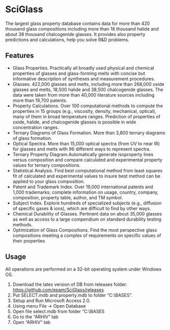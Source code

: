 
# SciGlass

The largest glass property database contains data for more than 420 thousand glass compositions including more than 18 thousand halide and about 38 thousand chalcogenide glasses. It provides also property predictions and calculations, help you solve R&D problems.


## Features
* Glass Properties. Practically all broadly used physical and chemical properties of glasses and glass-forming melts with concise but informative description of syntheses and measurement procedures.
* Glasses. 422,000 glasses and melts, including more than 268,000 oxide glasses and melts, 18,500 halide and 38,500 chalcogenide glasses.
The data were taken from more than 40,000 literature sources including more than 19,700 patents.
* Property Calculations. Over 100 computational methods to compute the properties in 15 groups (e.g., viscosity, density, mechanical, optical), many of them in broad temperature ranges. Prediction  of properties of oxide, halide, and chalcogenide glasses is possible in wide concentration ranges.
* Ternary Diagrams of Glass Formation. 
More than 3,800 ternary diagrams of glass formation.
* Optical Spectra. More than 15,000 optical spectra (from UV to near IR) for glasses and melts with 96 different ways to represent spectra.
* Ternary Property Diagram.Automatically generate isoproperty lines versus composition and compare calculated and experimental property values for ternary compositions.
* Statistical Analysis. Find best computational method from least squares fit of calculated and experimental values to insure best method can be applied to your glass composition.
* Patent and Trademark Index. Over 19,000 international patents and 1,000 trademarks; complete information on usage, country, company, composition, property table, author, and TM symbol.
* Subject Index. Explore hundreds of specialized subjects (e.g., diffusion of specific gases & ions), which are difficult to find by other ways.
* Chemical Durability of Glasses. Pertinent data on about 35,000 glasses as well as access to a large compendium on standard durability testing methods.
* Optimization of Glass Compositions. Find the most perspective glass compositions meeting a complex of requirements on specific values of their properties

 ## Usage

All operations are performed on a 32-bit operating system under Windows OS.
1.	Download the lates version of DB from releases folder: https://github.com/epam/SciGlass/releases
2. Put SELECT.mdb and property.mdb to folder “C:\BASES”.
2.	Setup and Run Microsoft Access 2.0. 
3.	Using menu File -> Open Database 
4.	Open file select.mdb from folder “C:\BASES
5.	Go to the “ARHIV” tab
6.	Open “ARHIV” tab
